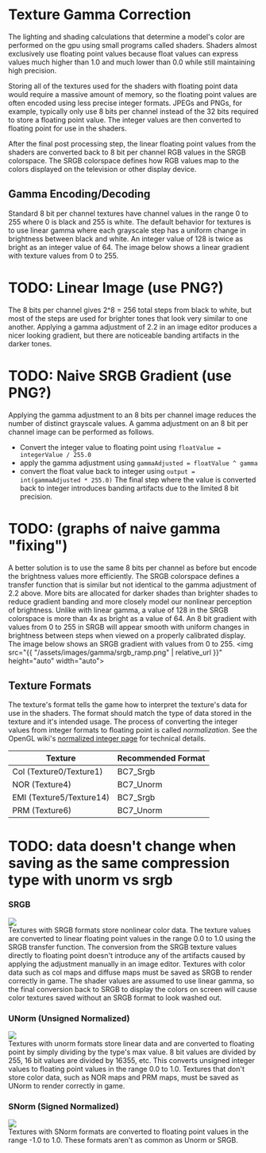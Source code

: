 ---
---
# Texture Gamma Correction 
The lighting and shading calculations that determine a model's color are performed on the gpu 
using small programs called shaders. Shaders almost exclusively use floating point values because float values can express values much higher than 1.0 and much lower than 0.0 while still maintaining high precision. 

Storing all of the textures used for the shaders with floating point data would require a massive amount of memory, so the floating point values are often encoded using less precise integer formats. JPEGs and PNGs, for example, typically only use 8 bits per channel instead of the 32 bits required to store a floating point value. The integer values are then converted to floating point for use in the shaders.

After the final post processing step, the linear floating point values from the shaders are converted back to 8 bit per channel RGB values in the SRGB colorspace. The SRGB colorspace defines how RGB values map to the colors displayed on the television or other display device. 

## Gamma Encoding/Decoding
Standard 8 bit per channel textures have channel values in the range 0 to 255 where 0 is black and 255 is white. 
The default behavior for textures is to use linear gamma where each grayscale step has a uniform change in brightness between black and white. An integer value of 128 is twice as bright as an integer value of 64. The image below shows a linear gradient with texture values from 0 to 255.

# TODO: Linear Image (use PNG?)

The 8 bits per channel gives 2^8 = 256 total steps from black to white, but most of the steps are used for brighter tones that 
look very similar to one another. Applying a gamma adjustment of 2.2 in an image editor produces a nicer looking gradient, but there are noticeable banding artifacts in the darker tones. 

# TODO: Naive SRGB Gradient (use PNG?)

Applying the gamma adjustment to an 8 bits per channel image reduces the number of distinct grayscale values. 
A gamma adjustment on an 8 bit per channel image can be performed as follows. 
- Convert the integer value to floating point using `floatValue = integerValue / 255.0`
- apply the gamma adjustment using `gammaAdjusted = floatValue ^ gamma`
- convert the float value back to integer using `output = int(gammaAdjusted * 255.0)`
The final step where the value is converted back to integer introduces banding artifacts due to the limited 8 bit precision. 

# TODO: (graphs of naive gamma "fixing")

A better solution is to use the same 8 bits per channel as before but encode the brightness values more efficiently. 
The SRGB colorspace defines a transfer function that is similar but not identical to the gamma adjustment of 2.2 above. More bits are allocated for darker shades than brighter shades to reduce gradient banding and more closely model our nonlinear perception of brightness. Unlike with linear gamma, a value of 128 in the SRGB colorspace is more than 4x as bright as a value of 64. An 8 bit gradient with values from 0 to 255 in SRGB will appear smooth with uniform changes in brightness between steps when viewed on a properly calibrated display. The image below shows an SRGB gradient with values from 0 to 255.
<img src="{{ "/assets/images/gamma/srgb_ramp.png" | relative_url }}" height="auto" width="auto">

## Texture Formats 
The texture's format tells the game how to interpret the texture's data for use in the shaders. The format should match the type of data stored in the texture and it's intended usage. The process of converting the integer values from integer formats to floating point is called *normalization*. 
See the OpenGL wiki's <a href="https://www.khronos.org/opengl/wiki/Normalized_Integer" target="_blank">normalized integer page</a> for technical details. 

<table class="table table-striped">
    <thead>
        <tr>
            <th scope="col" class="w-25">Texture</th>
            <th scope="col">Recommended Format</th>
        </tr>
    </thead>
    <tbody>
        <tr>
            <td>Col (Texture0/Texture1)</td>
            <td>BC7_Srgb</td>
        </tr>
        <tr>
            <td>NOR (Texture4)</td>
            <td>BC7_Unorm</td>
        </tr>
        <tr>
            <td>EMI (Texture5/Texture14)</td>
            <td>BC7_Srgb</td>
        </tr>
        <tr>
            <td>PRM (Texture6)</td>
            <td>BC7_Unorm</td>
        </tr>
    </tbody>
</table>


# TODO: data doesn't change when saving as the same compression type with unorm vs srgb

### SRGB
<div class="col-lg-7">
    <img class="img-fluid" src="{{ "/assets/images/gamma/srgb_to_float.png" | relative_url }}">
</div>
Textures with SRGB formats store nonlinear color data. The texture values are converted to linear floating point values in the range 0.0 to 1.0 using the SRGB transfer function. The conversion from the SRGB texture values directly to floating point doesn't introduce any of the artifacts caused by applying the adjustment manually in an image editor.  
Textures with color data such as col maps and diffuse maps must be saved as SRGB to render correctly in game. The shader values are assumed to use linear gamma, so the final conversion back to SRGB to display the colors on screen will cause color textures saved without an SRGB format to look washed out.

### UNorm (Unsigned Normalized)
<div class="col-lg-7">
    <img class="img-fluid" src="{{ "/assets/images/gamma/unorm_to_float.png" | relative_url }}">
</div>
Textures with unorm formats store linear data and are converted to floating point by simply dividing by the type's max value. 8 bit values are divided by 255, 16 bit values are divided by 16355, etc. This converts unsigned integer values to floating point values in the range 0.0 to 1.0. Textures that don't store color data, such as NOR maps and PRM maps, must be saved as UNorm to render correctly in game.

### SNorm (Signed Normalized)
<div class="col-lg-7">
    <img class="img-fluid" src="{{ "/assets/images/gamma/snorm_to_float.png" | relative_url }}">
</div>
Textures with SNorm formats are converted to floating point values in the range -1.0 to 1.0. These formats aren't as common as Unorm or SRGB. 


